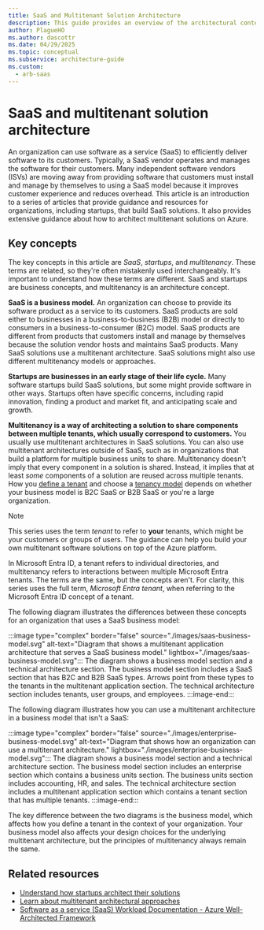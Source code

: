 ```yaml
---
title: SaaS and Multitenant Solution Architecture
description: This guide provides an overview of the architectural content for software as a service (SaaS), startups, and multitenancy and guidance about how to architect multitenant solutions on Azure.
author: PlagueHO 
ms.author: dascottr 
ms.date: 04/29/2025
ms.topic: conceptual
ms.subservice: architecture-guide
ms.custom:
  - arb-saas
---
```

# SaaS and multitenant solution architecture

An organization can use software as a service (SaaS) to efficiently deliver software to its customers. Typically, a SaaS vendor operates and manages the software for their customers. Many independent software vendors (ISVs) are moving away from providing software that customers must install and manage by themselves to using a SaaS model because it improves customer experience and reduces overhead. This article is an introduction to a series of articles that provide guidance and resources for organizations, including startups, that build SaaS solutions. It also provides extensive guidance about how to architect multitenant solutions on Azure.

## Key concepts

The key concepts in this article are *SaaS*, *startups*, and *multitenancy*. These terms are related, so they're often mistakenly used interchangeably. It's important to understand how these terms are different. SaaS and startups are business concepts, and multitenancy is an architecture concept.

**SaaS is a business model.** An organization can choose to provide its software product as a service to its customers. SaaS products are sold either to businesses in a business-to-business (B2B) model or directly to consumers in a business-to-consumer (B2C) model. SaaS products are different from products that customers install and manage by themselves because the solution vendor hosts and maintains SaaS products. Many SaaS solutions use a multitenant architecture. SaaS solutions might also use different multitenancy models or approaches.

**Startups are businesses in an early stage of their life cycle.** Many software startups build SaaS solutions, but some might provide software in other ways. Startups often have specific concerns, including rapid innovation, finding a product and market fit, and anticipating scale and growth.

**Multitenancy is a way of architecting a solution to share components between multiple tenants, which usually correspond to customers.** You usually use multitenant architectures in SaaS solutions. You can also use multitenant architectures outside of SaaS, such as in organizations that build a platform for multiple business units to share. Multitenancy doesn't imply that every component in a solution is shared. Instead, it implies that at least *some* components of a solution are reused across multiple tenants. How you [define a tenant](../multitenant/considerations/tenancy-models.yml#define-a-tenant) and choose a [tenancy model](../multitenant/considerations/tenancy-models.yml#common-tenancy-models) depends on whether your business model is B2C SaaS or B2B SaaS or you're a large organization.

> [!NOTE]
> This series uses the term *tenant* to refer to **your** tenants, which might be your customers or groups of users. The guidance can help you build your own multitenant software solutions on top of the Azure platform.
>
> In Microsoft Entra ID, a tenant refers to individual directories, and multitenancy refers to interactions between multiple Microsoft Entra tenants. The terms are the same, but the concepts aren't. For clarity, this series uses the full term, *Microsoft Entra tenant*, when referring to the Microsoft Entra ID concept of a tenant.

The following diagram illustrates the differences between these concepts for an organization that uses a SaaS business model:

:::image type="complex" border="false" source="./images/saas-business-model.svg" alt-text="Diagram that shows a multitenant application architecture that serves a SaaS business model." lightbox="./images/saas-business-model.svg":::
   The diagram shows a business model section and a technical architecture section. The business model section includes a SaaS section that has B2C and B2B SaaS types. Arrows point from these types to the tenants in the multitenant application section. The technical architecture section includes tenants, user groups, and employees.
:::image-end:::

The following diagram illustrates how you can use a multitenant architecture in a business model that isn't a SaaS:

:::image type="complex" border="false" source="./images/enterprise-business-model.svg" alt-text="Diagram that shows how an organization can use a multitenant architecture." lightbox="./images/enterprise-business-model.svg":::
   The diagram shows a business model section and a technical architecture section. The business model section includes an enterprise section which contains a business units section. The business units section includes accounting, HR, and sales. The technical architecture section includes a multitenant application section which contains a tenant section that has multiple tenants.
:::image-end:::

The key difference between the two diagrams is the business model, which affects how you define a tenant in the context of your organization. Your business model also affects your design choices for the underlying multitenant architecture, but the principles of multitenancy always remain the same.

## Related resources

- [Understand how startups architect their solutions](../startups/startup-architecture.md)
- [Learn about multitenant architectural approaches](../multitenant/overview.md)
- [Software as a service (SaaS) Workload Documentation - Azure Well-Architected Framework](/azure/well-architected/saas/)
